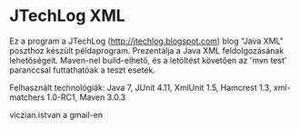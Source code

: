 ﻿JTechLog XML
============

Ez a program a JTechLog (<http://jtechlog.blogspot.com>) blog "Java XML" poszthoz készült példaprogram.
Prezentálja a Java XML feldolgozásának lehetőségeit. Maven-nel build-elhető, és a letöltést követően az 
'mvn test' paranccsal futtathatóak a teszt esetek.

Felhasznált technológiák: Java 7, JUnit 4.11, XmlUnit 1.5, Hamcrest 1.3, xml-matchers 1.0-RC1, Maven 3.0.3

viczian.istvan a gmail-en